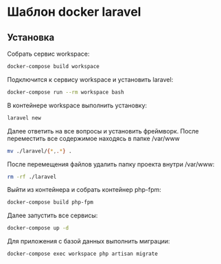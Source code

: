 # Шаблон docker laravel

## Установка

Собрать сервис workspace:

```bash
docker-compose build workspace
```

Подключится  к сервису workspace и установить laravel:

```bash
docker-compose run --rm workspace bash
```

В контейнере workspace выполнить установку:

```bash
laravel new
```

Далее ответить на все вопросы и установить фреймворк. После переместить все содержимое находясь в папке /var/www

```bash
mv ./laravel/{*,.*} .
```

После перемещения файлов удалить папку проекта внутри /var/www:

```bash
rm -rf ./laravel
```

Выйти из контейнера и собрать контейнер php-fpm:

```bash
docker-compose build php-fpm
```

Далее запустить все сервисы:

```bash
docker-compose up -d
```

Для приложения с базой данных выполнить миграции:

```bash
docker-compose exec workspace php artisan migrate
```
